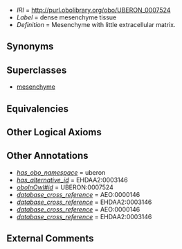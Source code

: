  * *IRI* = http://purl.obolibrary.org/obo/UBERON_0007524
 * *Label* = dense mesenchyme tissue
 * *Definition* = Mesenchyme with little extracellular matrix.

## Synonyms


## Superclasses

 * [mesenchyme](../../UBERON/04/UBERON_0003104.md)

## Equivalencies


## Other Logical Axioms


## Other Annotations

 * *[has_obo_namespace](../../ce/oboInOwl#hasOBONamespace.md)* = uberon
 * *[has_alternative_id](../../Id/oboInOwl#hasAlternativeId.md)* = EHDAA2:0003146
 * *[oboInOwl#id](../../id/oboInOwl#id.md)* = UBERON:0007524
 * *[database_cross_reference](../../ef/oboInOwl#hasDbXref.md)* = AEO:0000146
 * *[database_cross_reference](../../ef/oboInOwl#hasDbXref.md)* = EHDAA2:0003146
 * *[database_cross_reference](../../ef/oboInOwl#hasDbXref.md)* = AEO:0000146
 * *[database_cross_reference](../../ef/oboInOwl#hasDbXref.md)* = EHDAA2:0003146

## External Comments

